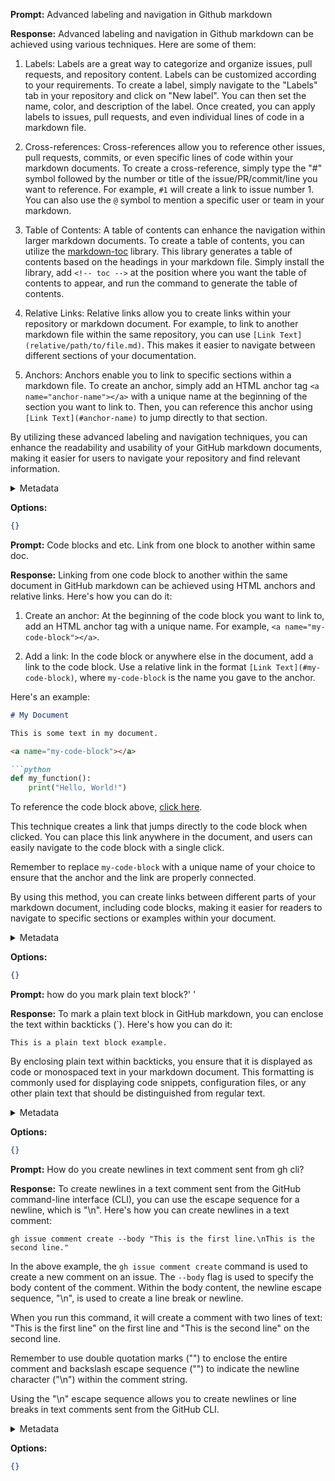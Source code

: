 **Prompt:**
Advanced labeling and navigation in Github markdown

**Response:**
Advanced labeling and navigation in Github markdown can be achieved using various techniques. Here are some of them:

1. Labels: Labels are a great way to categorize and organize issues, pull requests, and repository content. Labels can be customized according to your requirements. To create a label, simply navigate to the "Labels" tab in your repository and click on "New label". You can then set the name, color, and description of the label. Once created, you can apply labels to issues, pull requests, and even individual lines of code in a markdown file.

2. Cross-references: Cross-references allow you to reference other issues, pull requests, commits, or even specific lines of code within your markdown documents. To create a cross-reference, simply type the "#" symbol followed by the number or title of the issue/PR/commit/line you want to reference. For example, `#1` will create a link to issue number 1. You can also use the `@` symbol to mention a specific user or team in your markdown.

3. Table of Contents: A table of contents can enhance the navigation within larger markdown documents. To create a table of contents, you can utilize the [markdown-toc](https://github.com/jonschlinkert/markdown-toc) library. This library generates a table of contents based on the headings in your markdown file. Simply install the library, add `<!-- toc -->` at the position where you want the table of contents to appear, and run the command to generate the table of contents.

4. Relative Links: Relative links allow you to create links within your repository or markdown document. For example, to link to another markdown file within the same repository, you can use `[Link Text](relative/path/to/file.md)`. This makes it easier to navigate between different sections of your documentation.

5. Anchors: Anchors enable you to link to specific sections within a markdown file. To create an anchor, simply add an HTML anchor tag `<a name="anchor-name"></a>` with a unique name at the beginning of the section you want to link to. Then, you can reference this anchor using `[Link Text](#anchor-name)` to jump directly to that section.

By utilizing these advanced labeling and navigation techniques, you can enhance the readability and usability of your GitHub markdown documents, making it easier for users to navigate your repository and find relevant information.

<details><summary>Metadata</summary>

- Duration: 28706 ms
- Datetime: 2023-09-02T13:02:53.302986
- Model: gpt-3.5-turbo-0613

</details>

**Options:**
```json
{}
```

**Prompt:**
Code blocks and etc. Link from one block to another within same doc.

**Response:**
Linking from one code block to another within the same document in GitHub markdown can be achieved using HTML anchors and relative links. Here's how you can do it:

1. Create an anchor: At the beginning of the code block you want to link to, add an HTML anchor tag with a unique name. For example, `<a name="my-code-block"></a>`.

2. Add a link: In the code block or anywhere else in the document, add a link to the code block. Use a relative link in the format `[Link Text](#my-code-block)`, where `my-code-block` is the name you gave to the anchor.

Here's an example:

```markdown
# My Document

This is some text in my document.

<a name="my-code-block"></a>

```python
def my_function():
    print("Hello, World!")
```

To reference the code block above, [click here](#my-code-block).

This technique creates a link that jumps directly to the code block when clicked. You can place this link anywhere in the document, and users can easily navigate to the code block with a single click.

Remember to replace `my-code-block` with a unique name of your choice to ensure that the anchor and the link are properly connected.

By using this method, you can create links between different parts of your markdown document, including code blocks, making it easier for readers to navigate to specific sections or examples within your document.

<details><summary>Metadata</summary>

- Duration: 11931 ms
- Datetime: 2023-09-02T13:04:54.011655
- Model: gpt-3.5-turbo-0613

</details>

**Options:**
```json
{}
```

**Prompt:**
how do you mark plain text block?'
'

**Response:**
To mark a plain text block in GitHub markdown, you can enclose the text within backticks (`). Here's how you can do it:

```
This is a plain text block example.
```

By enclosing plain text within backticks, you ensure that it is displayed as code or monospaced text in your markdown document. This formatting is commonly used for displaying code snippets, configuration files, or any other plain text that should be distinguished from regular text.

<details><summary>Metadata</summary>

- Duration: 4870 ms
- Datetime: 2023-09-02T13:07:32.601680
- Model: gpt-3.5-turbo-0613

</details>

**Options:**
```json
{}
```

**Prompt:**
How do you create newlines in text comment sent from gh cli?

**Response:**
To create newlines in a text comment sent from the GitHub command-line interface (CLI), you can use the escape sequence for a newline, which is "\n". Here's how you can create newlines in a text comment:

```
gh issue comment create --body "This is the first line.\nThis is the second line."
```

In the above example, the `gh issue comment create` command is used to create a new comment on an issue. The `--body` flag is used to specify the body content of the comment. Within the body content, the newline escape sequence, "\n", is used to create a line break or newline.

When you run this command, it will create a comment with two lines of text: "This is the first line" on the first line and "This is the second line" on the second line.

Remember to use double quotation marks ("") to enclose the entire comment and backslash escape sequence ("\") to indicate the newline character ("\n") within the comment string.

Using the "\n" escape sequence allows you to create newlines or line breaks in text comments sent from the GitHub CLI.

<details><summary>Metadata</summary>

- Duration: 9054 ms
- Datetime: 2023-09-02T13:08:55.842130
- Model: gpt-3.5-turbo-0613

</details>

**Options:**
```json
{}
```

